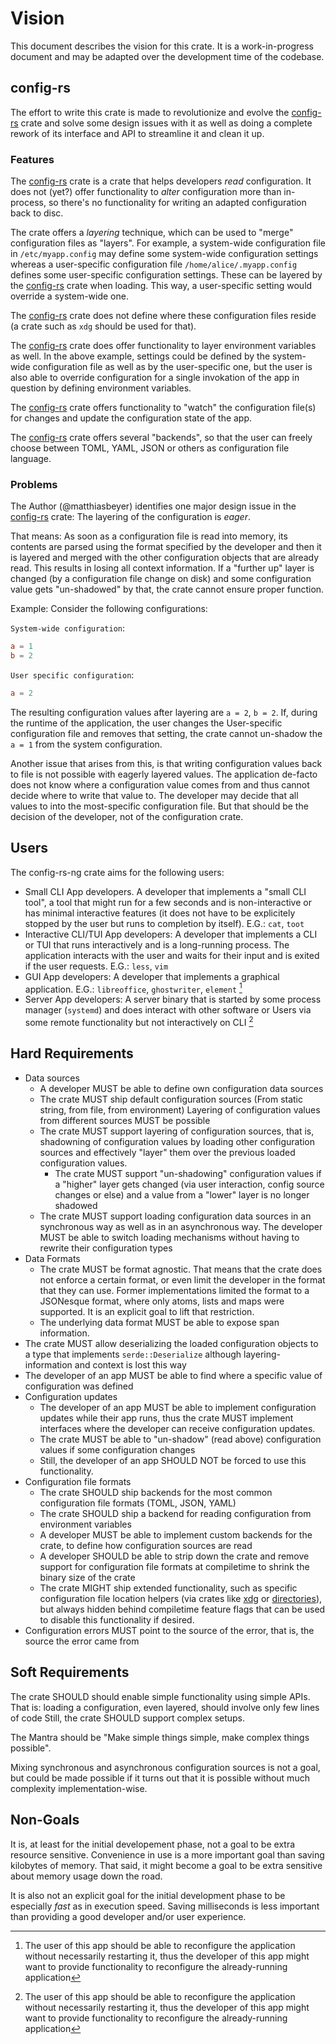 # Vision

This document describes the vision for this crate. It is a work-in-progress
document and may be adapted over the development time of the codebase.

## config-rs

The effort to write this crate is made to revolutionize and evolve the
[config-rs] crate and solve some design issues with it as well as doing a
complete rework of its interface and API to streamline it and clean it up.

### Features

The [config-rs] crate is a crate that helps developers _read_ configuration. It
does not (yet?) offer functionality to _alter_ configuration more than
in-process, so there's no functionality for writing an adapted configuration
back to disc.

The crate offers a _layering_ technique, which can be used to "merge"
configuration files as "layers". For example, a system-wide configuration file
in `/etc/myapp.config` may define some system-wide configuration settings
whereas a user-specific configuration file `/home/alice/.myapp.config` defines
some user-specific configuration settings. These can be layered by the
[config-rs] crate when loading.
This way, a user-specific setting would override a system-wide one.

The [config-rs] crate does not define where these configuration files reside (a
crate such as `xdg` should be used for that).

The [config-rs] crate does offer functionality to layer environment variables as
well. In the above example, settings could be defined by the system-wide
configuration file as well as by the user-specific one, but the user is also
able to override configuration for a single invokation of the app in question by
defining environment variables.

The [config-rs] crate offers functionality to "watch" the configuration file(s)
for changes and update the configuration state of the app.

The [config-rs] crate offers several "backends", so that the user can freely
choose between TOML, YAML, JSON or others as configuration file language.

### Problems

The Author (@matthiasbeyer) identifies one major design issue in the [config-rs]
crate: The layering of the configuration is _eager_.

That means: As soon as a configuration file is read into memory, its contents
are parsed using the format specified by the developer and then it is layered
and merged with the other configuration objects that are already read. This
results in losing all context information. If a "further up" layer is changed
(by a configuration file change on disk) and some configuration value gets
"un-shadowed" by that, the crate cannot ensure proper function.

Example: Consider the following configurations:

`System-wide configuration`:

```toml
a = 1
b = 2
```

`User specific configuration`:

```toml
a = 2
```

The resulting configuration values after layering are `a = 2`, `b = 2`. If,
during the runtime of the application, the user changes the User-specific
configuration file and removes that setting, the crate cannot un-shadow the `a =
1` from the system configuration.

Another issue that arises from this, is that writing configuration values back
to file is not possible with eagerly layered values. The application de-facto
does not know where a configuration value comes from and thus cannot decide
where to write that value to. The developer may decide that all values to into
the most-specific configuration file. But that should be the decision of the
developer, not of the configuration crate.

<!-- TODO: more? -->

## Users

The config-rs-ng crate aims for the following users:

* Small CLI App developers. A developer that implements a "small CLI tool", a
  tool that might run for a few seconds and is non-interactive or has minimal
  interactive features (it does not have to be explicitely stopped by the user
  but runs to completion by itself). E.G.: `cat`, `toot`
* Interactive CLI/TUI App developers: A developer that implements a CLI or TUI
  that runs interactively and is a long-running process. The application
  interacts with the user and waits for their input and is exited if the user
  requests. E.G.: `less`, `vim`
* GUI App developers: A developer that implements a graphical application. E.G.:
  `libreoffice`, `ghostwriter`, `element` [^1]
* Server App developers: A server binary that is started by some process manager
  (`systemd`) and does interact with other software or Users via some remote
  functionality but not interactively on CLI [^1]

<!-- TODO: more? -->

## Hard Requirements

* Data sources
  * A developer MUST be able to define own configuration data sources
  * The crate MUST ship default configuration sources (From static string,
    from file, from environment) Layering of configuration values from
    different sources MUST be possible
  * The crate MUST support layering of configuration sources, that is,
    shadowning of configuration values by loading other configuration sources
    and effectively "layer" them over the previous loaded configuration values.
    * The crate MUST support "un-shadowing" configuration values if a "higher"
      layer gets changed (via user interaction, config source changes or else)
      and a value from a "lower" layer is no longer shadowed
  * The crate MUST support loading configuration data sources in an synchronous
    way as well as in an asynchronous way. The developer MUST be able to switch
    loading mechanisms without having to rewrite their configuration types
* Data Formats
  * The crate MUST be format agnostic. That means that the crate does not
    enforce a certain format, or even limit the developer in the format that
    they can use.
    Former implementations limited the format to a JSONesque format, where only
    atoms, lists and maps were supported. It is an explicit goal to lift that
    restriction.
  * The underlying data format MUST be able to expose span information.
* The crate MUST allow deserializing the loaded configuration objects to a type
  that implements `serde::Deserialize` although layering-information and context
  is lost this way
* The developer of an app MUST be able to find where a specific value of
  configuration was defined
* Configuration updates
  * The developer of an app MUST be able to implement configuration updates
    while their app runs, thus the crate MUST implement interfaces where the
    developer can receive configuration updates.
  * The crate MUST be able to "un-shadow" (read above) configuration values if
    some configuration changes
  * Still, the developer of an app SHOULD NOT be forced to use this
    functionality.
* Configuration file formats
  * The crate SHOULD ship backends for the most common configuration file
    formats (TOML, JSON, YAML)
  * The crate SHOULD ship a backend for reading configuration from environment
    variables
  * A developer MUST be able to implement custom backends for the crate, to
    define how configuration sources are read
  * A developer SHOULD be able to strip down the crate and remove support for
    configuration file formats at compiletime to shrink the binary size of the
    crate
  * The crate MIGHT ship extended functionality, such as specific configuration
    file location helpers (via crates like [xdg] or [directories]), but always
    hidden behind compiletime feature flags that can be used to disable this
    functionality if desired.
* Configuration errors MUST point to the source of the error, that is, the
  source the error came from

## Soft Requirements

The crate SHOULD should enable simple functionality using simple APIs. That is:
loading a configuration, even layered, should involve only few lines of code
Still, the crate SHOULD support complex setups.

The Mantra should be "Make simple things simple, make complex things possible".

Mixing synchronous and asynchronous configuration sources is not a goal, but
could be made possible if it turns out that it is possible without much
complexity implementation-wise.

## Non-Goals

It is, at least for the initial developement phase, not a goal to be extra
resource sensitive. Convenience in use is a more important goal than saving
kilobytes of memory. That said, it might become a goal to be extra sensitive
about memory usage down the road.

It is also not an explicit goal for the initial development phase to be
especially _fast_ as in execution speed. Saving milliseconds is less important
than providing a good developer and/or user experience.



[^1]: The user of this app should be able to reconfigure the application without
  necessarily restarting it, thus the developer of this app might want to
  provide functionality to reconfigure the already-running application

[config-rs]: https://github.com/mehcode/config-rs
[xdg]: https://crates.io/crates/xdg
[directories]: https://crates.io/crates/directories
